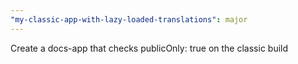 ```yaml
---
"my-classic-app-with-lazy-loaded-translations": major
---
```


Create a docs-app that checks publicOnly: true on the classic build
